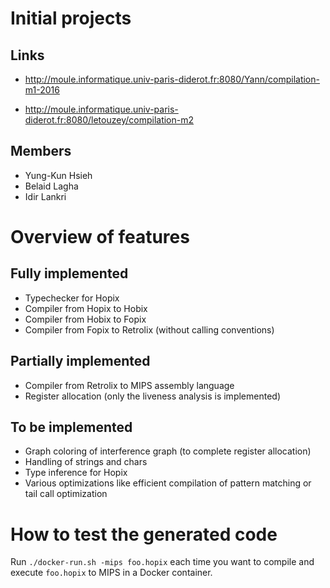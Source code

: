 # Initial projects

## Links

* http://moule.informatique.univ-paris-diderot.fr:8080/Yann/compilation-m1-2016

* http://moule.informatique.univ-paris-diderot.fr:8080/letouzey/compilation-m2

## Members

* Yung-Kun Hsieh
* Belaid Lagha
* Idir Lankri

# Overview of features

## Fully implemented

* Typechecker for Hopix
* Compiler from Hopix to Hobix
* Compiler from Hobix to Fopix
* Compiler from Fopix to Retrolix (without calling conventions)

## Partially implemented

* Compiler from Retrolix to MIPS assembly language
* Register allocation (only the liveness analysis is implemented)

## To be implemented

* Graph coloring of interference graph (to complete register allocation)
* Handling of strings and chars
* Type inference for Hopix
* Various optimizations like efficient compilation of pattern matching
  or tail call optimization

# How to test the generated code

Run `./docker-run.sh -mips foo.hopix` each time you want to compile and
execute `foo.hopix` to MIPS in a Docker container.
